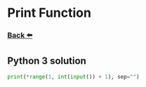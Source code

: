 
# Print Function
### [Back ⬅️](README.md)

## **Python 3** solution

```py
print(*range(1, int(input()) + 1), sep="")
```

